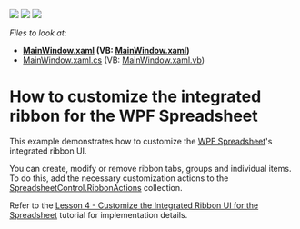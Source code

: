 <!-- default badges list -->
![](https://img.shields.io/endpoint?url=https://codecentral.devexpress.com/api/v1/VersionRange/128612745/23.2.2%2B)
[![](https://img.shields.io/badge/Open_in_DevExpress_Support_Center-FF7200?style=flat-square&logo=DevExpress&logoColor=white)](https://supportcenter.devexpress.com/ticket/details/T511399)
[![](https://img.shields.io/badge/📖_How_to_use_DevExpress_Examples-e9f6fc?style=flat-square)](https://docs.devexpress.com/GeneralInformation/403183)
<!-- default badges end -->
<!-- default file list -->
*Files to look at*:

* **[MainWindow.xaml](./CS/WpfSpreadsheet_RibbonCustomization/MainWindow.xaml) (VB: [MainWindow.xaml](./VB/WpfSpreadsheet_RibbonCustomization/MainWindow.xaml))**
* [MainWindow.xaml.cs](./CS/WpfSpreadsheet_RibbonCustomization/MainWindow.xaml.cs) (VB: [MainWindow.xaml.vb](./VB/WpfSpreadsheet_RibbonCustomization/MainWindow.xaml.vb))
<!-- default file list end -->
# How to customize the integrated ribbon for the WPF Spreadsheet


<p>This example demonstrates how to customize the <a href="https://documentation.devexpress.com/#WPF/CustomDocument16118">WPF Spreadsheet</a>'s integrated ribbon UI.</p>
<p>You can create, modify or remove ribbon tabs, groups and individual items. To do this, add the necessary customization actions to the <a href="https://documentation.devexpress.com/#WPF/DevExpressXpfSpreadsheetSpreadsheetControl_RibbonActionstopic">SpreadsheetControl.RibbonActions</a> collection.</p>
<p>Refer to the <a href="https://documentation.devexpress.com/#WPF/CustomDocument118702">Lesson 4 - Customize the Integrated Ribbon UI for the Spreadsheet</a> tutorial for implementation details.</p>

<br/>


